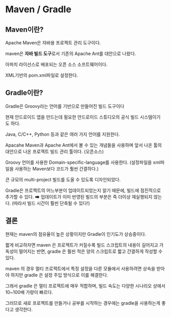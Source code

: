 # **Maven / Gradle**

## **Maven이란?**

Apache Maven은 자바용 프로젝트 관리 도구이다.

maven은 **자바 빌드 도구**로서 기존의 Apache Ant를 대안으로 나왔다.

아파치 라이선스로 배포되는 오픈 소스 소프트웨어이다.

XML기반의 pom.xml파일로 설정한다.

## **Gradle이란?**

Gradle은 Groovy라는 언어를 기반으로 만들어진 빌드 도구이다

현재 안드로이드 앱을 만드는데 필요한 안드로이드 스튜디오의 공식 빌드 시스템이기도 하다.

Java, C/C++, Python 등과 같은 여러 가지 언어를 지원한다.

Apacahe Maven과 Apache Ant에서 볼 수 있는 개념들을 사용하며 앞서 나온 툴의 대안으로 나온 프로젝트 빌드 관리 툴이다. (오픈소스)

Groovy 언어를 사용한 Domain-specific-language를 사용한다. (설정파일을 xml파일을 사용하는 Maven보다 코드가 훨씬 간결하다.)

큰 규모의 multi-project 빌드를 도울 수 있도록 디자인되었다.

Gradle은 프로젝트의 어느부분이 업데이트되었는지 알기 때문에, 빌드에 점진적으로 추가할 수 있다. ➡ 업데이트가 이미 반영된 빌드의 부분은 즉 더이상 재실행되지 않는다. (따라서 빌드 시간이 훨씬 단축될 수 있다!)

## **결론**

현재는 maven의 점유율이 높은 상황이지만 Gradle이 인기도가 상승중이다.

짧게 비교하자면 maven 은 프로젝트가 커질수록 빌드 스크립트의 내용이 길어지고 가독성이 떨어지는 반면, gradle 은 훨씬 적은 양의 스크립트로 짧고 간결하게 작성할 수 있다.

maven 의 경우 멀티 프로젝트에서 특정 설정을 다른 모듈에서 사용하려면 상속을 받아야 하지만 gradle 은 설정 주입 방식으로 이를 해결한다.

그래서 gradle 은 멀티 프로젝트에 매우 적합하며, 빌드 속도는 다양한 시나리오 상에서 10~100배 가량이 빠르다.

그러므로 새로 프로젝트를 만들거나 공부를 시작하는 경우에는 gradle을 사용하는게 좋다고 생각한다.
